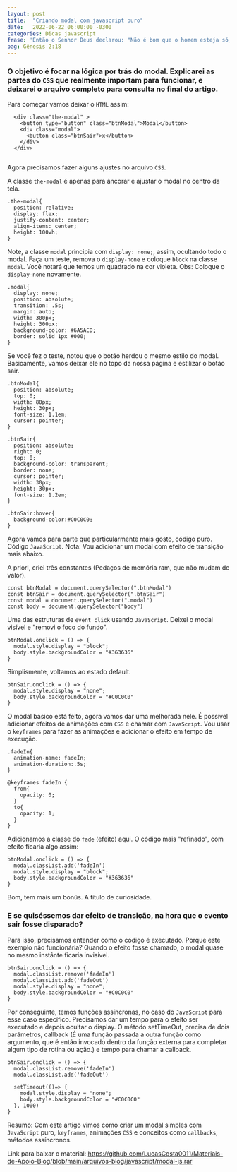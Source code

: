 ```yaml
---
layout: post
title:  "Criando modal com javascript puro"
date:   2022-06-22 06:00:00 -0300
categories: Dicas javascript
frase: 'Então o Senhor Deus declarou: "Não é bom que o homem esteja só; farei para ele alguém que o auxilie e lhe corresponda".'
pag: Gênesis 2:18
---
```


### O objetivo é focar na lógica por trás do modal. Explicarei as partes do `CSS` que realmente importam para funcionar, e deixarei o arquivo completo para consulta no final do artigo.

Para começar vamos deixar o `HTML` assim:

```
  <div class="the-modal" >
    <button type="button" class="btnModal">Modal</button>
    <div class="modal">
      <button class="btnSair">x</button>
    </div>
  </div>
  
```

Agora precisamos fazer alguns ajustes no arquivo `CSS`.

A classe `the-modal` é apenas para âncorar e ajustar o modal no centro da tela.
```
.the-modal{
  position: relative;
  display: flex;
  justify-content: center;
  align-items: center;
  height: 100vh;
}
```

Note, a classe `modal` principia com `display: none;`, assim, ocultando todo o modal.
Faça um teste, remova o `display-none` e coloque `block` na classe `modal`. Você notará que temos um quadrado na cor violeta. 
Obs: Coloque o `display-none` novamente.
```
.modal{
  display: none;
  position: absolute;
  transition: .5s;
  margin: auto;
  width: 300px;
  height: 300px;
  background-color: #6A5ACD;
  border: solid 1px #000;
}
```

Se você fez o teste, notou que o botão herdou o mesmo estilo do modal.
Basicamente, vamos deixar ele no topo da nossa página e estilizar o botão sair.
```
.btnModal{
  position: absolute;
  top: 0;
  width: 80px;
  height: 30px;
  font-size: 1.1em;
  cursor: pointer;
}

.btnSair{
  position: absolute;
  right: 0;
  top: 0;
  background-color: transparent;
  border: none;
  cursor: pointer;
  width: 30px;
  height: 30px;
  font-size: 1.2em;
}

.btnSair:hover{
  background-color:#C0C0C0;
}
```
Agora vamos para parte que particularmente mais gosto, código puro.
Código `JavaScript`.
Nota: Vou adicionar um modal com efeito de transição mais abaixo.

A priori, criei três constantes (Pedaços de memória ram, que não mudam de valor).
```
const btnModal = document.querySelector(".btnModal")
const btnSair = document.querySelector(".btnSair")
const modal = document.querySelector(".modal")
const body = document.querySelector("body")
```
Uma das estruturas de `event click` usando `JavaScript`.
Deixei o modal visível e "removi o foco do fundo".
```
btnModal.onclick = () => {
  modal.style.display = "block"; 
  body.style.backgroundColor = "#363636"
}
```
Simplismente, voltamos ao estado default.
```
btnSair.onclick = () => {
  modal.style.display = "none";
  body.style.backgroundColor = "#C0C0C0"
}
```
O modal básico está feito, agora vamos dar uma melhorada nele.
É possível adicionar efeitos de animações com `CSS` e chamar com `JavaScript`.
Vou usar o `keyframes` para fazer as animações e adicionar o efeito em tempo de execução.

```
.fadeIn{
  animation-name: fadeIn;
  animation-duration:.5s;
}

@keyframes fadeIn {
  from{
    opacity: 0;
  }
  to{
    opacity: 1;
  }
}

```

Adicionamos a classe do `fade` (efeito) aqui.
O código mais "refinado", com efeito ficaria algo assim:
```
btnModal.onclick = () => {
  modal.classList.add('fadeIn')
  modal.style.display = "block"; 
  body.style.backgroundColor = "#363636"
}
```
Bom, tem mais um bonûs.
A título de curiosidade. 
### E se quiséssemos dar efeito de transição, na hora que o evento sair fosse disparado?
Para isso, precisamos entender como o código é executado.
Porque este exemplo não funcionária?
Quando o efeito fosse chamado, o modal quase no mesmo instânte ficaria invisível.
```
btnSair.onclick = () => {
  modal.classList.remove('fadeIn')
  modal.classList.add('fadeOut')
  modal.style.display = "none";
  body.style.backgroundColor = "#C0C0C0"
}
```
Por conseguinte, temos funções assíncronas, no caso do `JavaScript` para esse caso específico.
Precisamos dar um tempo para o efeito ser executado e depois ocultar o display.
O método setTimeOut, precisa de dois parâmetros, callback (É uma função passada a outra função como argumento, que é então invocado dentro da função externa para completar algum tipo de rotina ou ação.) e tempo para chamar a callback.
```
btnSair.onclick = () => {
  modal.classList.remove('fadeIn')
  modal.classList.add('fadeOut')
  
  setTimeout(()=> {
    modal.style.display = "none";
    body.style.backgroundColor = "#C0C0C0"
  }, 1000)
}
```

Resumo: Com este artigo vimos como criar um modal simples com `JavaScript` puro, `keyframes`, animações `CSS` e conceitos como `callbacks`, métodos assíncronos.

Link para baixar o material: https://github.com/LucasCosta0011/Materiais-de-Apoio-Blog/blob/main/arquivos-blog/javascript/modal-js.rar
